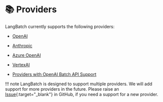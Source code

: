 # 📚 Providers

LangBatch currently supports the following providers:

<div class="grid cards" markdown>

- [OpenAI](./OpenAI.md)

- [Anthropic](./Anthropic.md)

- [Azure OpenAI](./AzureOpenAI.md)

- [VertexAI](./VertexAI.md)

- [Providers with OpenAI Batch API Support](./OpenAI.md/#other-providers-with-openai-api-support)
</div>

!!! note
    LangBatch is designed to support multiple providers. We will add support for more providers in the future. Please raise an [Issue](https://github.com/EasyLLM/langbatch/issues){:target="_blank"} in GitHub, if you need a support for a new provider. 
